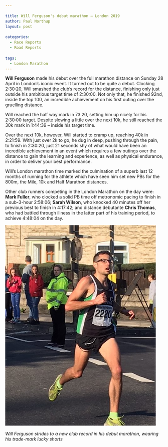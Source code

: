 ```yaml
---

title: Will Ferguson's debut marathon – London 2019
author: Paul Northup
layout: post

categories:
  - Race Reports
  - Road Reports

tags:
  - London Marathon
---
```

**Will Ferguson** made his debut over the full marathon distance on Sunday 28 April in London’s iconic event. It turned out to be quite a debut. Clocking 2:30:20, Will smashed the club’s record for the distance, finishing only just outside his ambitious target time of 2:30:00. Not only that, he finished 92nd, inside the top 100, an incredible achievement on his first outing over the gruelling distance.

Will reached the half way mark in 73.20, setting him up nicely for his 2:30:00 target. Despite slowing a little over the next 10k, he still reached&nbsp;the 30k mark in 1:44:39 – inside his target time.

Over the next 10k, however, Will started to cramp up, reaching 40k in 2:21:59. With just over 2k to go, he dug in deep, pushing through the pain, to finish in 2:30:20, just 21 seconds shy of what would have been an incredible achievement in an event which requires a few outings over the distance to gain the learning and experience, as well as physical endurance, in order to deliver your best performance.&nbsp;

Will’s London marathon time marked the culmination of a superb last 12 months of running for the athlete which have seen him set new PBs for the 800m,&nbsp;the Mile, 10k and Half Marathon distances.

Other club runners competing in the London Marathon on the day were: **Mark Fuller**, who clocked a solid PB time off metronomic pacing to finish in a sub-3-hour 2:58:06; **Sarah Wilson**, who knocked 40 minutes off her previous best to finish in 4:17:42; and distance debutante **Chris Thomas**, who had battled through illness in the latter part of his training period, to achieve 4:48:04 on the day.

<img src="/images/2019/04/Will-London-Marathon-e1556541729859.jpg" alt="" />

_Will Ferguson strides to a new club record in his debut marathon, wearing his trade-mark lucky shorts_
